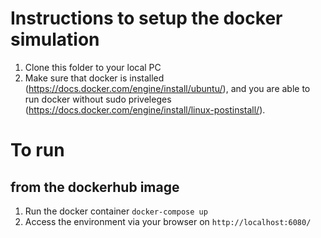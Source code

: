 # Instructions to setup the docker simulation

1. Clone this folder to your local PC
2. Make sure that docker is installed (https://docs.docker.com/engine/install/ubuntu/), and you are able to run docker without sudo priveleges (https://docs.docker.com/engine/install/linux-postinstall/).

# To run
## from the dockerhub image
1. Run the docker container `docker-compose up`
2. Access the environment via your browser on `http://localhost:6080/`

